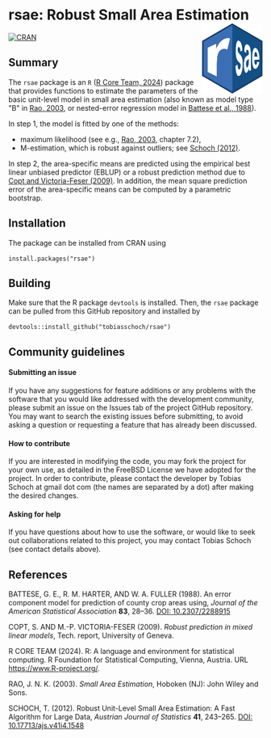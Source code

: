# rsae: Robust Small Area Estimation<img src="inst/varia/logo.svg" align="right" width=120 height=139 alt="" />

[![CRAN](https://www.r-pkg.org/badges/version/rsae)](https://cran.r-project.org/package=rsae)


## Summary

The `rsae` package is an `R` ([R Core Team, 2024](#references)) package that provides functions to estimate the parameters of the basic unit-level model in small area estimation (also known as model type "B" in [Rao, 2003](#references),  or nested-error regression model in [Battese et al., 1988](#references)). 

In step 1, the model is fitted by one of the methods:

* maximum likelihood (see e.g., [Rao, 2003](#references), chapter 7.2),
* M-estimation, which is robust against outliers; see [Schoch (2012)](#references).

In step 2, the area-specific means are predicted using the empirical best linear unbiased predictor (EBLUP) or a robust prediction method due to [Copt and Victoria-Feser (2009)](#references). In addition, the mean square prediction error of the area-specific means can be computed by a parametric bootstrap.


## Installation

The package can be installed from CRAN using
```
install.packages("rsae")
```

## Building

Make sure that the R package `devtools` is installed. Then, the `rsae` package can be pulled from this GitHub repository and installed by
```
devtools::install_github("tobiasschoch/rsae")
```

## Community guidelines

#### Submitting an issue

If you have any suggestions for feature additions or any problems with the software that you would like addressed with the development community, please submit an issue on the Issues tab of the project GitHub repository. You may want to search the existing issues before submitting, to avoid asking a question or requesting a feature that has already been discussed.

#### How to contribute

If you are interested in modifying the code, you may fork the project for your own use, as detailed in the FreeBSD License we have adopted for the project. In order to contribute, please contact the developer by Tobias Schoch at gmail dot com (the names are separated by a dot) after making the desired changes.

#### Asking for help

If you have questions about how to use the software, or would like to seek out collaborations related to this project, you may contact Tobias Schoch (see contact details above).

## References

BATTESE, G. E., R. M. HARTER, AND W. A. FULLER (1988). An error component model for prediction of county crop areas using, *Journal of the American Statistical Association* **83**, 28–36. [DOI: 10.2307/2288915](https://doi.org/10.2307/2288915)

COPT, S. AND M.-P. VICTORIA-FESER (2009). *Robust prediction in mixed linear models*, Tech. report, University of Geneva.

R CORE TEAM (2024). R: A language and environment for statistical computing. R Foundation for Statistical Computing, Vienna, Austria. URL https://www.R-project.org/.

RAO, J. N. K. (2003). *Small Area Estimation*, Hoboken (NJ): John Wiley and Sons.

SCHOCH, T. (2012). Robust Unit-Level Small Area Estimation: A Fast Algorithm for Large Data, *Austrian Journal of Statistics* **41**, 243–265. [DOI: 10.17713/ajs.v41i4.1548](https://doi.org/10.17713/ajs.v41i4.1548)
